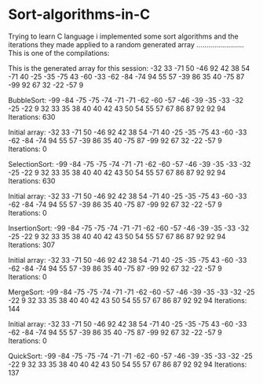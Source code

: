 # Sort-algorithms-in-C
Trying to learn C language i implemented some sort algorithms and the iterations they made applied to a random generated array 
........................
This is one of the compilations:

This is the generated array for this session:
-32 33 -71 50 -46 92 42 38 54 -71 40 -25 -35 -75 43 -60 -33 -62 -84 -74 94 55 57 -39 86 35 40 -75 87 -99 92 67 32 -22 -57 9

BubbleSort:
-99 -84 -75 -75 -74 -71 -71 -62 -60 -57 -46 -39 -35 -33 -32 -25 -22 9 32 33 35 38 40 40 42 43 50 54 55 57 67 86 87 92 92 94
Iterations: 630

Initial array:
-32 33 -71 50 -46 92 42 38 54 -71 40 -25 -35 -75 43 -60 -33 -62 -84 -74 94 55 57 -39 86 35 40 -75 87 -99 92 67 32 -22 -57 9
Iterations: 0

SelectionSort:
-99 -84 -75 -75 -74 -71 -71 -62 -60 -57 -46 -39 -35 -33 -32 -25 -22 9 32 33 35 38 40 40 42 43 50 54 55 57 67 86 87 92 92 94
Iterations: 630

Initial array:
-32 33 -71 50 -46 92 42 38 54 -71 40 -25 -35 -75 43 -60 -33 -62 -84 -74 94 55 57 -39 86 35 40 -75 87 -99 92 67 32 -22 -57 9
Iterations: 0

InsertionSort:
-99 -84 -75 -75 -74 -71 -71 -62 -60 -57 -46 -39 -35 -33 -32 -25 -22 9 32 33 35 38 40 40 42 43 50 54 55 57 67 86 87 92 92 94
Iterations: 307

Initial array:
-32 33 -71 50 -46 92 42 38 54 -71 40 -25 -35 -75 43 -60 -33 -62 -84 -74 94 55 57 -39 86 35 40 -75 87 -99 92 67 32 -22 -57 9
Iterations: 0

MergeSort:
-99 -84 -75 -75 -74 -71 -71 -62 -60 -57 -46 -39 -35 -33 -32 -25 -22 9 32 33 35 38 40 40 42 43 50 54 55 57 67 86 87 92 92 94
Iterations: 144

Initial array:
-32 33 -71 50 -46 92 42 38 54 -71 40 -25 -35 -75 43 -60 -33 -62 -84 -74 94 55 57 -39 86 35 40 -75 87 -99 92 67 32 -22 -57 9
Iterations: 0

QuickSort:
-99 -84 -75 -75 -74 -71 -71 -62 -60 -57 -46 -39 -35 -33 -32 -25 -22 9 32 33 35 38 40 40 42 43 50 54 55 57 67 86 87 92 92 94
Iterations: 137
